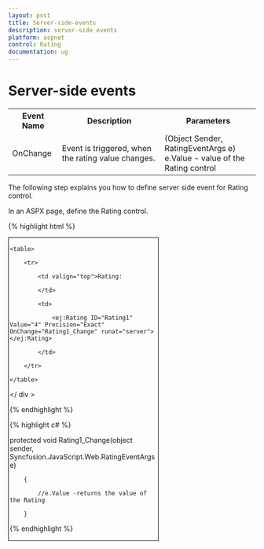 ```yaml
---
layout: post
title: Server-side-events
description: server-side events
platform: aspnet
control: Rating
documentation: ug
---
```


# Server-side events


<table>
<tr>
<th>
Event Name</th><th>
Description</th><th>
Parameters</th></tr>
<tr>
<td>
OnChange</td><td>
Event is triggered, when the rating value changes.</td><td>
(Object Sender, RatingEventArgs e)<br/>
e.Value - value of the Rating control</td></tr>
</table>

The following step explains you how to define server side event for Rating control.

In an ASPX page, define the Rating control. 

{% highlight html %}



<div id="container" style="border: 1px solid black; width: 300px; padding: 2px">

    <table>

        <tr>

            <td valign="top">Rating:

            </td>

            <td>

                <ej:Rating ID="Rating1" Value="4" Precision="Exact" OnChange="Rating1_Change" runat="server"></ej:Rating>

            </td>

        </tr>

    </table>

</ div >





{% endhighlight %}



{% highlight c# %}



protected void Rating1_Change(object sender, Syncfusion.JavaScript.Web.RatingEventArgs e)

        {         

            //e.Value -returns the value of the Rating 

        }



{% endhighlight %}



